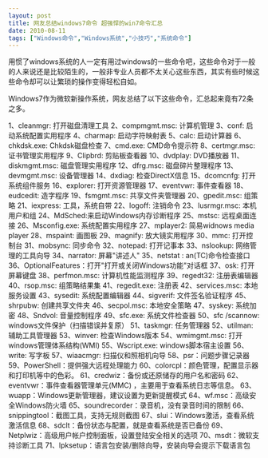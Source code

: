 ```yaml
---
layout: post
title: 网友总结windows7命令 超强悍的win7命令汇总		
date: 2010-08-11
tags: ["Windows命令","Windows系统","小技巧","系统命令"]
---
```


用惯了windows系统的人一定有用过windows的一些命令吧，这些命令对于一般的人来说还是比较陌生的，一般非专业人员都不太关心这些东西，其实有些时候这些命令却可以让繁琐的操作变得轻松自如。

Windows7作为微软新操作系统，网友总结了以下这些命令，汇总起来竟有72条之多。

1、cleanmgr: 打开磁盘清理工具
2、compmgmt.msc: 计算机管理
3、conf: 启动系统配置实用程序
4、charmap: 启动字符映射表
5、calc: 启动计算器
6、chkdsk.exe: Chkdsk磁盘检查
7、cmd.exe: CMD命令提示符
8、certmgr.msc: 证书管理实用程序
9、Clipbrd: 剪贴板查看器
10、dvdplay: DVD播放器
11、diskmgmt.msc: 磁盘管理实用程序
12、dfrg.msc: 磁盘碎片整理程序
13、devmgmt.msc: 设备管理器
14、dxdiag: 检查DirectX信息
15、dcomcnfg: 打开系统组件服务
16、explorer: 打开资源管理器
17、eventvwr: 事件查看器
18、eudcedit: 造字程序
19、fsmgmt.msc: 共享文件夹管理器
20、gpedit.msc: 组策略
21、iexpress: 工具，系统自带
22、logoff: 注销命令
23、lusrmgr.msc: 本机用户和组
24、MdSched:来启动Windows内存诊断程序
25、mstsc: 远程桌面连接
26、Msconfig.exe: 系统配置实用程序
27、mplayer2: 简易widnows media player
28、mspaint: 画图板
29、magnify: 放大镜实用程序
30、mmc: 打开控制台
31、mobsync: 同步命令
32、notepad: 打开记事本
33、nslookup: 网络管理的工具向导
34、narrator: 屏幕"讲述人"
35、netstat : an(TC)命令检查接口
36、OptionalFeatures：打开"打开或关闭Windows功能"对话框
37、osk: 打开屏幕键盘
38、perfmon.msc: 计算机性能监测程序
39、regedt32: 注册表编辑器
40、rsop.msc: 组策略结果集
41、regedit.exe: 注册表
42、services.msc: 本地服务设置
43、sysedit: 系统配置编辑器
44、sigverif: 文件签名验证程序
45、shrpubw: 创建共享文件夹
46、secpol.msc: 本地安全策略
47、syskey: 系统加密
48、Sndvol: 音量控制程序
49、sfc.exe: 系统文件检查器
50、sfc /scannow: windows文件保护（扫描错误并复原）
51、taskmgr: 任务管理器
52、utilman: 辅助工具管理器
53、winver: 检查Windows版本
54、wmimgmt.msc: 打开windows管理体系结构(WMI)
55、Wscript.exe: windows脚本宿主设置
56、write: 写字板
57、wiaacmgr: 扫描仪和照相机向导
58、psr：问题步骤记录器
59、PowerShell：提供强大远程处理能力
60、colorcpl：颜色管理，配置显示器和打印机等中的色彩。
61、credwiz：备份或还原储存的用户名和密码
62、eventvwr：事件查看器管理单元(MMC) ，主要用于查看系统日志等信息。
63、wuapp：Windows更新管理器，建议设置为更新提醒模式
64、wf.msc：高级安全Windows防火墙
65、soundrecorder：录音机，没有录音时间的限制
66、snippingtool：截图工具，支持无规则截图
67、slui：Windows激活，查看系统激活信息
68、sdclt：备份状态与配置，就是查看系统是否已备份
69、Netplwiz：高级用户帐户控制面板，设置登陆安全相关的选项
70、msdt：微软支持诊断工具
71、lpksetup：语言包安装/删除向导，安装向导会提示下载语言包		